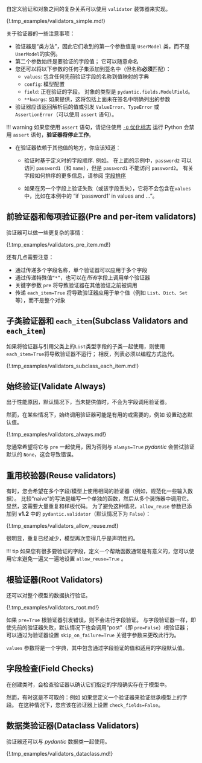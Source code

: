自定义验证和对象之间的复杂关系可以使用 `validator` 装饰器来实现。

{!.tmp_examples/validators_simple.md!}

关于验证器的一些注意事项：

* 验证器是“类方法”，因此它们收到的第一个参数值是 `UserModel` 类，而不是`UserModel`的实例。
* 第二个参数始终是要验证的字段值； 它可以随意命名
* 您还可以将以下参数的任何子集添加到签名中（但名称**必须**匹配）：
  * `values`: 包含任何先前验证字段的名称到值映射的字典
  * `config`: 模型配置
  * `field`: 正在验证的字段。 对象的类型是 `pydantic.fields.ModelField`。
  * `**kwargs`: 如果提供，这将包括上面未在签名中明确列出的参数
* 验证器应该返回解析后的值或引发 `ValueError`、`TypeError` 或 `AssertionError`（可以使用 ``assert`` 语句）。

!!! warning
    如果您使用 `assert` 语句，请记住使用 [`-O` 优化标志](https://docs.python.org/3/using/cmdline.html#cmdoption-o) 运行 Python 会禁用 `assert` 语句，**验证器将停止工作**。

* 在验证器依赖于其他值的地方，你应该知道：

  * 验证时基于定义时的字段顺序.
    例如。 在上面的示例中，`password2` 可以访问 `password1`（和 `name`），但是 `password1` 不能访问 `password2`。 有关字段如何排序的更多信息，请参阅 [字段排序](models.md#field-ordering)

  * 如果在另一个字段上验证失败（或该字段丢失），它将不会包含在`values`中，比如在本例中的 “if 'password1' in values and ...”。

## 前验证器和每项验证器(Pre and per-item validators)

验证器可以做一些更复杂的事情：

{!.tmp_examples/validators_pre_item.md!}

还有几点需要注意：

* 通过传递多个字段名称，单个验证器可以应用于多个字段
* 通过传递特殊值`“*”`，也可以在*所有*字段上调用单个验证器
* 关键字参数 `pre` 将导致验证器在其他验证之前被调用
* 传递 `each_item=True` 将导致验证器应用于单个值（例如 `List`、`Dict`、`Set` 等），而不是整个对象

## 子类验证器和 `each_item`(Subclass Validators and `each_item`)

如果将验证器与引用父类上的`List`类型字段的子类一起使用，则使用`each_item=True`将导致验证器不运行； 相反，列表必须以编程方式迭代。

{!.tmp_examples/validators_subclass_each_item.md!}

## 始终验证(Validate Always)

出于性能原因，默认情况下，当未提供值时，不会为字段调用验证器。

然而，在某些情况下，始终调用验证器可能是有用的或需要的，例如 设置动态默认值。

{!.tmp_examples/validators_always.md!}

您通常希望将它与 `pre` 一起使用，因为否则与 `always=True` *pydantic* 会尝试验证默认的 `None`，这会导致错误。

## 重用校验器(Reuse validators)

有时，您会希望在多个字段/模型上使用相同的验证器（例如，规范化一些输入数据）。 比较“naive”的写法是编写一个单独的函数，然后从多个装饰器中调用它。 显然，这需要大量重复和样板代码。 为了避免这种情况，`allow_reuse` 参数已添加到 **v1.2** 中的 `pydantic.validator`（默认情况下为 `False`）：

{!.tmp_examples/validators_allow_reuse.md!}

很明显，重复已经减少，模型再次变得几乎是声明性的。

!!! tip
    如果您有很多要验证的字段，定义一个帮助函数通常是有意义的，您可以使用它来避免一遍又一遍地设置 `allow_reuse=True` 。

## 根验证器(Root Validators)

还可以对整个模型的数据执行验证。

{!.tmp_examples/validators_root.md!}

如果 `pre=True` 根验证器引发错误，则不会进行字段验证。 与字段验证器一样，即使先前的验证器失败，默认情况下也会调用“post”（即 `pre=False`）根验证器； 可以通过为验证器设置 `skip_on_failure=True` 关键字参数来更改此行为。

`values` 参数将是一个字典，其中包含通过字段验证的值和适用的字段默认值。

## 字段检查(Field Checks)

在创建类时，会检查验证器以确认它们指定的字段确实存在于模型中。

然而，有时这是不可取的：例如 如果您定义一个验证器来验证继承模型上的字段。 在这种情况下，您应该在验证器上设置 `check_fields=False`。

## 数据类验证器(Dataclass Validators)

验证器还可以与 *pydantic* 数据类一起使用。

{!.tmp_examples/validators_dataclass.md!}
